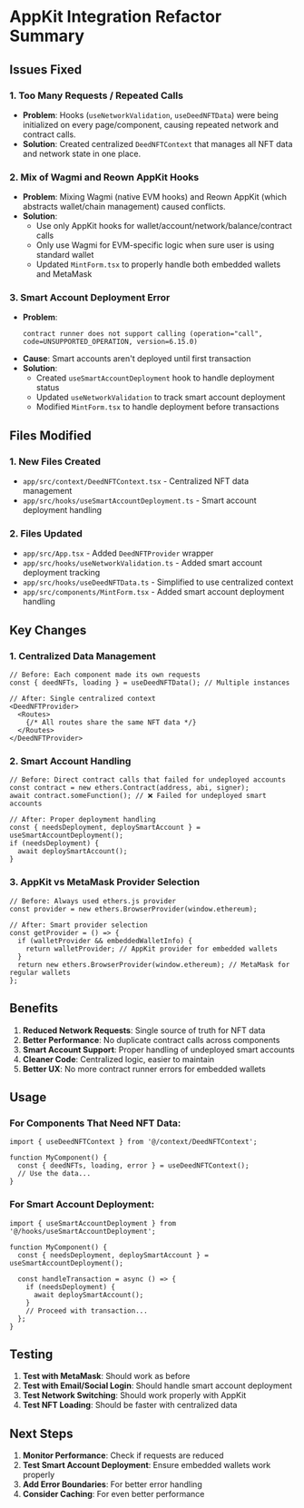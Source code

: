 # AppKit Integration Refactor Summary

## Issues Fixed

### 1. **Too Many Requests / Repeated Calls**
- **Problem**: Hooks (`useNetworkValidation`, `useDeedNFTData`) were being initialized on every page/component, causing repeated network and contract calls.
- **Solution**: Created centralized `DeedNFTContext` that manages all NFT data and network state in one place.

### 2. **Mix of Wagmi and Reown AppKit Hooks**
- **Problem**: Mixing Wagmi (native EVM hooks) and Reown AppKit (which abstracts wallet/chain management) caused conflicts.
- **Solution**: 
  - Use only AppKit hooks for wallet/account/network/balance/contract calls
  - Only use Wagmi for EVM-specific logic when sure user is using standard wallet
  - Updated `MintForm.tsx` to properly handle both embedded wallets and MetaMask

### 3. **Smart Account Deployment Error**
- **Problem**: 
  ```
  contract runner does not support calling (operation="call", code=UNSUPPORTED_OPERATION, version=6.15.0)
  ```
- **Cause**: Smart accounts aren't deployed until first transaction
- **Solution**: 
  - Created `useSmartAccountDeployment` hook to handle deployment status
  - Updated `useNetworkValidation` to track smart account deployment
  - Modified `MintForm.tsx` to handle deployment before transactions

## Files Modified

### 1. **New Files Created**
- `app/src/context/DeedNFTContext.tsx` - Centralized NFT data management
- `app/src/hooks/useSmartAccountDeployment.ts` - Smart account deployment handling

### 2. **Files Updated**
- `app/src/App.tsx` - Added `DeedNFTProvider` wrapper
- `app/src/hooks/useNetworkValidation.ts` - Added smart account deployment tracking
- `app/src/hooks/useDeedNFTData.ts` - Simplified to use centralized context
- `app/src/components/MintForm.tsx` - Added smart account deployment handling

## Key Changes

### 1. **Centralized Data Management**
```tsx
// Before: Each component made its own requests
const { deedNFTs, loading } = useDeedNFTData(); // Multiple instances

// After: Single centralized context
<DeedNFTProvider>
  <Routes>
    {/* All routes share the same NFT data */}
  </Routes>
</DeedNFTProvider>
```

### 2. **Smart Account Handling**
```tsx
// Before: Direct contract calls that failed for undeployed accounts
const contract = new ethers.Contract(address, abi, signer);
await contract.someFunction(); // ❌ Failed for undeployed smart accounts

// After: Proper deployment handling
const { needsDeployment, deploySmartAccount } = useSmartAccountDeployment();
if (needsDeployment) {
  await deploySmartAccount();
}
```

### 3. **AppKit vs MetaMask Provider Selection**
```tsx
// Before: Always used ethers.js provider
const provider = new ethers.BrowserProvider(window.ethereum);

// After: Smart provider selection
const getProvider = () => {
  if (walletProvider && embeddedWalletInfo) {
    return walletProvider; // AppKit provider for embedded wallets
  }
  return new ethers.BrowserProvider(window.ethereum); // MetaMask for regular wallets
};
```

## Benefits

1. **Reduced Network Requests**: Single source of truth for NFT data
2. **Better Performance**: No duplicate contract calls across components
3. **Smart Account Support**: Proper handling of undeployed smart accounts
4. **Cleaner Code**: Centralized logic, easier to maintain
5. **Better UX**: No more contract runner errors for embedded wallets

## Usage

### For Components That Need NFT Data:
```tsx
import { useDeedNFTContext } from '@/context/DeedNFTContext';

function MyComponent() {
  const { deedNFTs, loading, error } = useDeedNFTContext();
  // Use the data...
}
```

### For Smart Account Deployment:
```tsx
import { useSmartAccountDeployment } from '@/hooks/useSmartAccountDeployment';

function MyComponent() {
  const { needsDeployment, deploySmartAccount } = useSmartAccountDeployment();
  
  const handleTransaction = async () => {
    if (needsDeployment) {
      await deploySmartAccount();
    }
    // Proceed with transaction...
  };
}
```

## Testing

1. **Test with MetaMask**: Should work as before
2. **Test with Email/Social Login**: Should handle smart account deployment
3. **Test Network Switching**: Should work properly with AppKit
4. **Test NFT Loading**: Should be faster with centralized data

## Next Steps

1. **Monitor Performance**: Check if requests are reduced
2. **Test Smart Account Deployment**: Ensure embedded wallets work properly
3. **Add Error Boundaries**: For better error handling
4. **Consider Caching**: For even better performance 